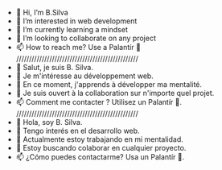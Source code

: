 - 👋 Hi, I’m B.Silva
- 👀 I’m interested in web development
- 🌱 I’m currently learning a mindset
- 🤝 I’m looking to collaborate on any project
- 📫 How to reach me? Use a Palantír 🔮
////////////////////////////////////////////////
- 👋 Salut, je suis B. Silva.
- 👀 Je m'intéresse au développement web.
- 🌱 En ce moment, j'apprends à développer ma mentalité.
- 🤝 Je suis ouvert à la collaboration sur n'importe quel projet.
- 📫 Comment me contacter ? Utilisez un Palantír 🔮.
////////////////////////////////////////////////
- 👋 Hola, soy B. Silva.
- 👀 Tengo interés en el desarrollo web.
- 🌱 Actualmente estoy trabajando en mi mentalidad.
- 🤝 Estoy buscando colaborar en cualquier proyecto.
- 📫 ¿Cómo puedes contactarme? Usa un Palantír 🔮.

<!---
User3ds/User3ds is a ✨ special ✨ repository because its `README.md` (this file) appears on your GitHub profile.
You can click the Preview link to take a look at your changes.
--->
